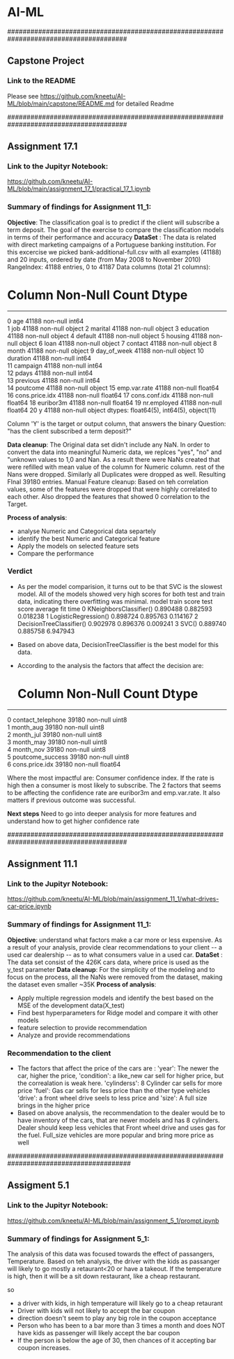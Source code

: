 # AI-ML
#######################################################################################

## Capstone Project
### Link to the README
Please see https://github.com/kneetu/AI-ML/blob/main/capstone/README.md for detailed Readme


#######################################################################################

## Assignment 17.1
### Link to the Jupityr Notebook:
https://github.com/kneetu/AI-ML/blob/main/assignment_17_1/practical_17_1.ipynb
### Summary of findings for Assignment 11_1:
**Objective**: The classification goal is to predict if the client will subscribe a term deposit. The goal of the exercise to compare the classification models in terms of their performance and accuracy 
**DataSet** : The data is related with direct marketing campaigns of a Portuguese banking institution. For this excercise we picked bank-additional-full.csv with all examples (41188) and 20 inputs, ordered by date (from May 2008 to November 2010)
RangeIndex: 41188 entries, 0 to 41187
Data columns (total 21 columns):
 #   Column          Non-Null Count  Dtype  
---  ------          --------------  -----  
 0   age             41188 non-null  int64  
 1   job             41188 non-null  object 
 2   marital         41188 non-null  object 
 3   education       41188 non-null  object 
 4   default         41188 non-null  object 
 5   housing         41188 non-null  object 
 6   loan            41188 non-null  object 
 7   contact         41188 non-null  object 
 8   month           41188 non-null  object 
 9   day_of_week     41188 non-null  object 
 10  duration        41188 non-null  int64  
 11  campaign        41188 non-null  int64  
 12  pdays           41188 non-null  int64  
 13  previous        41188 non-null  int64  
 14  poutcome        41188 non-null  object 
 15  emp.var.rate    41188 non-null  float64
 16  cons.price.idx  41188 non-null  float64
 17  cons.conf.idx   41188 non-null  float64
 18  euribor3m       41188 non-null  float64
 19  nr.employed     41188 non-null  float64
 20  y               41188 non-null  object 
dtypes: float64(5), int64(5), object(11)

Column 'Y' is the target or output column, that answers the binary Question: "has the client subscribed a term deposit?"

**Data cleanup**: The Original data set didn't include any NaN. In order to convert the data into meaningful Numeric data, we replces "yes", "no" and "unknown values to 1,0 and Nan. As a result there were NaNs created that were refilled with mean value of the column for Numeric column. rest of the Nans were dropped. Similarly all Duplicates were dropped as well. Resulting FInal 39180 entries.
Manual Feature cleanup: Based on teh correlation values, some of the features were dropped that were highly correlated to each other. Also dropped the features that showed 0 correlation to the Target.

**Process of analysis**: 
- analyse Numeric and Categorical data separtely
- identify the best Numeric and Categorical feature
- Apply the models on selected feature sets
- Compare the performance 

### Verdict
- As per the model comparision, it turns out to be that SVC is the slowest model. All of the models showed very high scores for both test and train data, indicating there overfitting was minimal.
model	train score	test score	average fit time
0	KNeighborsClassifier()	0.890488	0.882593	0.018238
1	LogisticRegression()	0.898724	0.895763	0.114167
2	DecisionTreeClassifier()	0.902978	0.896376	0.009241
3	SVC()	0.889740	0.885758	6.947943

- Based on above data, DecisionTreeClassifier is the best model for this data.
- According to the analysis the factors that affect the decision are:
   #   Column             Non-Null Count  Dtype  
---  ------             --------------  -----  
 0   contact_telephone  39180 non-null  uint8  
 1   month_aug          39180 non-null  uint8  
 2   month_jul          39180 non-null  uint8  
 3   month_may          39180 non-null  uint8  
 4   month_nov          39180 non-null  uint8  
 5   poutcome_success   39180 non-null  uint8  
 6   cons.price.idx     39180 non-null  float64

 Where the most impactful are: Consumer confidence index. If the rate is high then a consumer is most likely to subscribe. The 2 factors that seems to be affecting the confidence rate are euribor3m and emp.var.rate.
 It also matters if previous outcome was successful. 

**Next steps**
Need to go into deeper analysis for more features and understand how to get higher confidence rate



#######################################################################################
## Assignment 11.1
### Link to the Jupityr Notebook: 
https://github.com/kneetu/AI-ML/blob/main/assignment_11_1/what-drives-car-price.ipynb
### Summary of findings for Assignment 11_1:
**Objective**: understand what factors make a car more or less expensive. As a result of your analysis, provide clear recommendations to your client -- a used car dealership -- as to what consumers value in a used car.
**DataSet** : The data set consist of the 426K cars data, where price is used as the y_test parameter
**Data cleanup**: For the simplicity of the modeling and to focus on the process, all the NaNs were removed from the dataset, making the dataset even smaller ~35K
**Process of analysis**: 
- Apply multiple regression models and identify the best based on the MSE of the development data(X_test)
- Find best hyperparameters for Ridge model and compare it with other models
- feature selection to provide recommendation
- Analyze and provide recommendations
### Recommendation to the client
- The factors that affect the price of the cars are :
  'year': The newer the car, higher the price,
  'condition': a like_new car sell for higher price, but the correalation is weak here.
  'cylinderss': 8 Cylinder car sells for more price
  'fuel': Gas car sells for less price than the other type vehicles
  'drive': a front wheel drive seels to less price
   and 'size': A full size brings in the higher price
- Based on above analysis, the recommendation to the dealer would be to have inventory of the cars, that are newer models and has 8 cylinders. Dealer should keep less vehicles that Front wheel drive and uses gas for the fuel. Full_size vehicles are more popular and bring more price as well
  


########################################################################################
## Assigment 5.1
### Link to the Jupityr Notebook: 
https://github.com/kneetu/AI-ML/blob/main/assignment_5_1/prompt.ipynb

### Summary of findings for Assignment 5_1:

The analysis of this data was focused towards the effect of passangers, Temperature. Based on teh analysis, the driver with the kids as passanger will likely to go mostly a retaurant<20 or have a takeout.
If the temperature is high, then it will be a sit down restaurant, like a cheap restaurant.

so

- a driver with kids, in high temperature will likely go to a cheap retaurant
- Driver with kids will not likely to accept the bar coupon
- direction doesn't seem to play any big role in the coupon acceptance
- Person who has been to a bar more than 3 times a month and does NOT have kids as passenger will likely accept the bar coupon
- If the person is below the age of 30, then chances of it accepting bar coupon increases.

